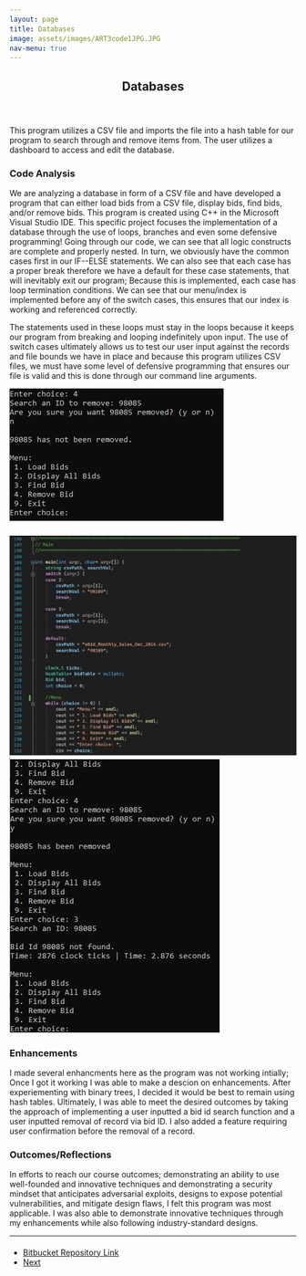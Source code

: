 ```yaml
---
layout: page
title: Databases
image: assets/images/ART3code1JPG.JPG
nav-menu: true
---
```


<!-- Main -->
<div id="main" class="alt">

<!-- One -->
<section id="one">
	<div class="inner">
		<header class="major">
			<h1>Databases</h1>
		</header>

<!-- Content -->
<h2 id="content"></h2>
<p>This program utilizes a CSV file and imports the file into a hash table for our program to search through and remove items from. The user utilizes a dashboard to access and edit the database.</p>
<div class="row">
	<div class="6u 12u$(small)">
		<h3>Code Analysis</h3>
<p>We are analyzing a database in form of a CSV file and have developed a program that can either  load bids from a CSV file, display bids, find bids, and/or remove bids. This program is created using C++ in the Microsoft Visual Studio IDE. This specific project focuses the implementation of a database through the use of loops, branches and even some defensive programming! Going through our code, we can see that all logic constructs are complete and properly nested. In turn, we obviously have the common cases first in our IF--ELSE statements. We can also see that each case has a proper break therefore we have a default for these case statements, that will inevitably exit our program; Because this is implemented, each case has loop termination conditions.  We can see that our menu/index is implemented before any of the switch cases, this ensures that our index is working and referenced correctly.</p>
<p>The statements used in these loops must stay in the loops because it keeps our program from breaking and looping indefinitely upon input. The use of switch cases ultimately allows us to test our user input against the records and file bounds we have in place and because this program utilizes CSV files, we must have some level of defensive programming that ensures our file is valid and this is done through our command line arguments.</p>
		<div class="12u$ 12u$(medium)"><span class="image fit"><img src="assets/images/ART3term5.JPG" alt="" /></span></div>
</div>
	<div class="6u$ 12u$(small)">
		<h3></h3>
<div class="12u$ 12u$(medium)"><span class="image fit"><img src="assets/images/ART3_code.JPG" alt="" /></span></div>
<div class="12u$ 12u$(medium)"><span class="image fit"><img src="assets/images/ART3term6.JPG" alt="" /></span></div>
	</div>
	<!-- Break -->
	<div class="6u 12u$(small)">
		<h3>Enhancements</h3>
<p> I made several enhancments here as the program was not working intially; Once I got it working I was able to make a descion on enhancements. After experiementing with binary trees, I decided it would be best to remain using hash tables. Ultimately, I was able to meet the desired outcomes by taking the approach of implementing a user inputted a bid id search function and a user inputted removal of record via bid ID. I also added a feature requiring user confirmation before the removal of a record.
</p>
	</div>
	<div class="6u 12u$(small)">
		<h3>Outcomes/Reflections</h3>
<p>In efforts to reach our course outcomes; demonstrating an ability to use well-founded and innovative techniques and demonstrating a security mindset that anticipates adversarial exploits, designs to expose potential vulnerabilities, and mitigate design flaws, I felt this program was most applicable. I was also able to demonstrate innovative techniques through my enhancements while also following industry-standard designs. 
</p>
       </div>
</div>

<hr class="major" />
		
<!-- Buttons -->
<h4></h4>
<ul class="actions vertical">
	<li><a href="https://bitbucket.org/xanderbell/cs499_art3/src/master/" class="button fit">Bitbucket Repository Link</a></li>
	<li><a href="https://xander325.github.io/xanderbell.github.io/artifact_two.html" class="button special fit">Next</a></li>
	</ul>
</div>
